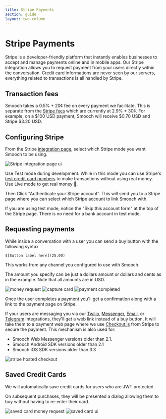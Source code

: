 ```yaml
---
title: Stripe Payments
section: guide
layout: two-column
---
```


# Stripe Payments

Stripe is a developer-friendly platform that instantly enables businesses to accept and manage payments online and in mobile apps. Our Stripe integration allows you to request payment from your users directly within the conversation.
Credit card informations are never seen by our servers, everything related to transactions is all handled by Stripe.

## Transaction fees

Smooch takes a 0.5% + 20¢ fee on every payment we facilitate. This is separate from the [Stripe fees](https://stripe.com/ca/pricing) which are currently at 2.9% + 30¢. For example, on a $100 USD payment, Smooch will receive $0.70 USD and Stripe $3.20 USD.

## Configuring Stripe

From the Stripe [integration page](https://app.smooch.io/integrations/stripeConnect), select which Stripe mode you want Smooch to be using.

![Stripe integration page ui](/images/stripe_integration_page_ui.png)

Use Test mode during development. While in this mode you can use Stripe's [test credit card numbers](https://stripe.com/guide/testing#cards) to make transactions without using real money. Use Live mode to get real money 💸.

Then Click "Authenticate your Stripe account". This will send you to a Stripe page where you can select which Stripe account to link Smooch with.

<aside class="info">
If you are using test mode, notice the "Skip this account form" at the top of the Stripe page. There is no need for a bank account in test mode.
</aside>

## Requesting payments

While inside a conversation with a user you can send a buy button with the following syntax

```
$[Button label here](25.00)
```

This works from any channel you configured to use with Smooch.

The amount you specify can be just a dollars amount or dollars and cents as in the example. Note that all amounts are in USD.

<div class="image-row">
    <img alt="money request" src="/images/in_conversation_money_request.png">
    <img alt="capture card" src="/images/card_capture_ui.png">
    <img alt="payment completed" src="/images/payment_completed_ui.png">
</div>

Once the user completes a payment you'll get a confirmation along with a link to the payment page on Stripe.

<aside class="notice">
    If your users are messaging you via our <a href="https://app.smooch.io/integrations/twilio">Twilio</a>, <a href="https://app.smooch.io/integrations/messenger">Messenger</a>, <a href="https://app.smooch.io/integrations/frontendEmail">Email</a>, or <a href="https://app.smooch.io/integrations/telegram">Telegram</a> integrations, they'll get a web link instead of a buy button. It will take them to a payment web page where we use <a href="https://stripe.com/guide/checkout">Checkout.js</a> from Stripe to secure the payment. This mechanism is also used for:
    <ul>
        <li>Smooch Web Messenger versions older than 2.1.</li>
        <li>Smooch Android SDK versions older than 2.1</li>
        <li>Smooch iOS SDK versions older than 3.3</li>
    </ul>
</aside>

<div class="image-row">
    <img alt="stripe hosted checkout" src="/images/stripe_hosted_checkout.png">
</div>

## Saved Credit Cards

We will automatically save credit cards for users who are JWT protected.

On subsequent purchases, they will be presented a dialog allowing them to buy without having to re-enter their card.

<div class="image-row">
    <img alt="saved card money request" src="/images/stripe_saved_ios_request.png">
    <img alt="saved card ui" src="/images/stripe_saved_ios_card.png">
</div>
